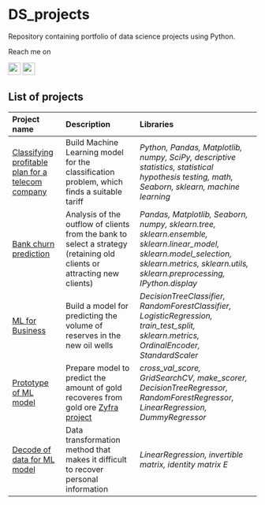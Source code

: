 # DS_projects
Repository containing portfolio of data science projects using Python.

Reach me on <p><a href="https://www.linkedin.com/in/valentina-tikhova"><img src="https://img.shields.io/badge/linkedin-%230077B5.svg?&style=for-the-badge&logo=linkedin&logoColor=white" height=25></a> <a href="https://t.me/Tikhova_Valentina"><img src="https://img.shields.io/badge/telegram-%2312100E.svg?&style=for-the-badge&logo=telegram&logoColor=white" height=25></a></p>

## List of projects

| Project name         | Description               | Libraries          |
| :------------------------| :--------------------- |:----------------------------------|
| [Classifying profitable plan for a telecom company](classifying_profitable_plan_for_a_telecom_company)| Build Machine Learning model for the classification problem, which finds a suitable tariff| *Python, Pandas, Matplotlib, numpy, SciPy, descriptive statistics, statistical hypothesis testing, math, Seaborn, sklearn, machine learning*|
| [Bank churn prediction](bank_churn_prediction)| Analysis of the outflow of clients from the bank to select a strategy (retaining old clients or attracting new clients)| *Pandas, Matplotlib, Seaborn, numpy, sklearn.tree, sklearn.ensemble, sklearn.linear_model, sklearn.model_selection, sklearn.metrics, sklearn.utils, sklearn.preprocessing, IPython.display*|
| [ML for Business](ml_for_business)| Build a model for predicting the volume of reserves in the new oil wells| *DecisionTreeClassifier, RandomForestClassifier, LogisticRegression, train_test_split, sklearn.metrics, OrdinalEncoder, StandardScaler*|
| [Prototype of ML model](ml_model_for_Zyfra)| Prepare model to predict the amount of gold recoveres from gold ore [Zyfra project](https://www.zyfra.com/)| *cross_val_score, GridSearchCV, make_scorer, DecisionTreeRegressor, RandomForestRegressor, LinearRegression, DummyRegressor*|
| [Decode of data for ML model](decode_data_for_ml)| Data transformation method that makes it difficult to recover personal information  | *LinearRegression, invertible matrix, identity matrix E*|
